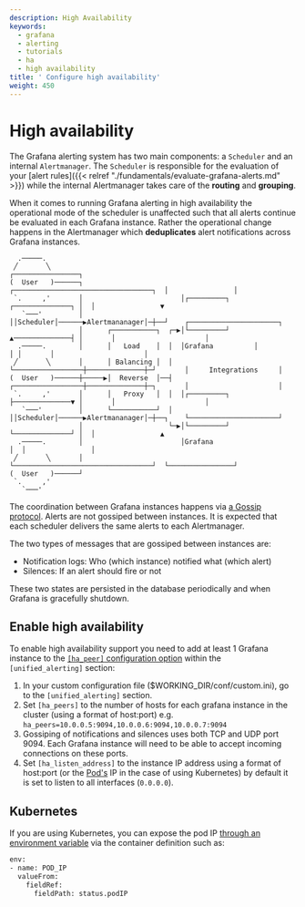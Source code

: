 ```yaml
---
description: High Availability
keywords:
  - grafana
  - alerting
  - tutorials
  - ha
  - high availability
title: ' Configure high availability'
weight: 450
---
```


# High availability

The Grafana alerting system has two main components: a `Scheduler` and an internal `Alertmanager`. The `Scheduler` is responsible for the evaluation of your [alert rules]({{< relref "./fundamentals/evaluate-grafana-alerts.md" >}}) while the internal Alertmanager takes care of the **routing** and **grouping**.

When it comes to running Grafana alerting in high availability the operational mode of the scheduler is unaffected such that all alerts continue be evaluated in each Grafana instance. Rather the operational change happens in the Alertmanager which **deduplicates** alert notifications across Grafana instances.

```
  .─────.
 ╱       ╲                                                                      ┌────────────────┐
(  User   )──────┐                        ┌──────────────────────────────────┐  │                │
 `.     ,'       │                        │┌─────────┐      ┌──────────────┐ │  │                ▼
   `───'         │                        ││Scheduler│──────▶Alertmananager│─┼──┘    ┌──────────────────────┐
                 │      ┌───────────┐  ┌─▶│└─────────┘      ▲──────────────┤ │       │                      │
  .─────.        │      │   Load    │  │  │Grafana          │              │ │       │                      │
 ╱       ╲       │      │ Balancing │  │  └─────────────────┼──────────────┼─┘       │     Integrations     │
(  User   )──────┼─────▶│  Reverse  │──┤  ┌─────────────────┼──────────────┼─┐       │                      │
 `.     ,'       │      │   Proxy   │  │  │┌─────────┐      ├──────────────▼ │       │                      │
   `───'         │      └───────────┘  │  ││Scheduler│──────▶Alertmananager│─┼──┐    └──────────────────────┘
                 │                     └─▶│└─────────┘      └──────────────┘ │  │                ▲
  .─────.        │                        │Grafana                           │  │                │
 ╱       ╲       │                        └──────────────────────────────────┘  └────────────────┘
(  User   )──────┘
 `.     ,'
   `───'
```

The coordination between Grafana instances happens via [a Gossip protocol](https://en.wikipedia.org/wiki/Gossip_protocol). Alerts are not gossiped between instances. It is expected that each scheduler delivers the same alerts to each Alertmanager.

The two types of messages that are gossiped between instances are:

- Notification logs: Who (which instance) notified what (which alert)
- Silences: If an alert should fire or not

These two states are persisted in the database periodically and when Grafana is gracefully shutdown.

## Enable high availability

To enable high availability support you need to add at least 1 Grafana instance to the [`[ha_peer]` configuration option]({{<relref"../../administration/configuration.md#unified_alerting">}}) within the `[unified_alerting]` section:

1. In your custom configuration file ($WORKING_DIR/conf/custom.ini), go to the `[unified_alerting]` section.
2. Set `[ha_peers]` to the number of hosts for each grafana instance in the cluster (using a format of host:port) e.g. `ha_peers=10.0.0.5:9094,10.0.0.6:9094,10.0.0.7:9094`
3. Gossiping of notifications and silences uses both TCP and UDP port 9094. Each Grafana instance will need to be able to accept incoming connections on these ports.
4. Set `[ha_listen_address]` to the instance IP address using a format of host:port (or the [Pod's](https://kubernetes.io/docs/concepts/workloads/pods/) IP in the case of using Kubernetes) by default it is set to listen to all interfaces (`0.0.0.0`).

## Kubernetes

If you are using Kubernetes, you can expose the pod IP [through an environment variable](https://kubernetes.io/docs/tasks/inject-data-application/environment-variable-expose-pod-information/) via the container definition such as:

```bash
env:
- name: POD_IP
  valueFrom:
    fieldRef:
      fieldPath: status.podIP
```
